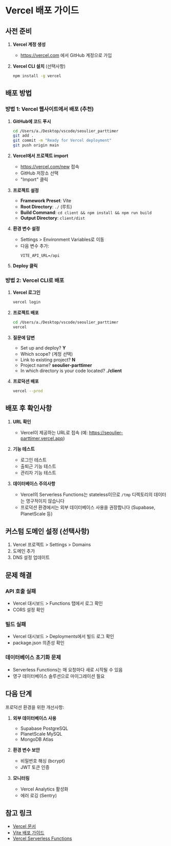 # Vercel 배포 가이드

## 사전 준비

1. **Vercel 계정 생성**
   - https://vercel.com 에서 GitHub 계정으로 가입

2. **Vercel CLI 설치** (선택사항)
   ```bash
   npm install -g vercel
   ```

## 배포 방법

### 방법 1: Vercel 웹사이트에서 배포 (추천)

1. **GitHub에 코드 푸시**
   ```bash
   cd /Users/a./Desktop/vscode/seoulier_parttimer
   git add .
   git commit -m "Ready for Vercel deployment"
   git push origin main
   ```

2. **Vercel에서 프로젝트 import**
   - https://vercel.com/new 접속
   - GitHub 저장소 선택
   - "Import" 클릭

3. **프로젝트 설정**
   - **Framework Preset**: Vite
   - **Root Directory**: `./` (루트)
   - **Build Command**: `cd client && npm install && npm run build`
   - **Output Directory**: `client/dist`

4. **환경 변수 설정**
   - Settings > Environment Variables로 이동
   - 다음 변수 추가:
     ```
     VITE_API_URL=/api
     ```

5. **Deploy 클릭**

### 방법 2: Vercel CLI로 배포

1. **Vercel 로그인**
   ```bash
   vercel login
   ```

2. **프로젝트 배포**
   ```bash
   cd /Users/a./Desktop/vscode/seoulier_parttimer
   vercel
   ```

3. **질문에 답변**
   - Set up and deploy? **Y**
   - Which scope? (계정 선택)
   - Link to existing project? **N**
   - Project name? **seoulier-parttimer**
   - In which directory is your code located? **./client**

4. **프로덕션 배포**
   ```bash
   vercel --prod
   ```

## 배포 후 확인사항

1. **URL 확인**
   - Vercel이 제공하는 URL로 접속 (예: https://seoulier-parttimer.vercel.app)

2. **기능 테스트**
   - 로그인 테스트
   - 출퇴근 기능 테스트
   - 관리자 기능 테스트

3. **데이터베이스 주의사항**
   - Vercel의 Serverless Functions는 stateless이므로 `/tmp` 디렉토리의 데이터는 영구적이지 않습니다
   - 프로덕션 환경에서는 외부 데이터베이스 사용을 권장합니다 (Supabase, PlanetScale 등)

## 커스텀 도메인 설정 (선택사항)

1. Vercel 프로젝트 > Settings > Domains
2. 도메인 추가
3. DNS 설정 업데이트

## 문제 해결

### API 호출 실패
- Vercel 대시보드 > Functions 탭에서 로그 확인
- CORS 설정 확인

### 빌드 실패
- Vercel 대시보드 > Deployments에서 빌드 로그 확인
- package.json 의존성 확인

### 데이터베이스 초기화 문제
- Serverless Functions는 매 요청마다 새로 시작될 수 있음
- 영구 데이터베이스 솔루션으로 마이그레이션 필요

## 다음 단계

프로덕션 환경을 위한 개선사항:

1. **외부 데이터베이스 사용**
   - Supabase PostgreSQL
   - PlanetScale MySQL
   - MongoDB Atlas

2. **환경 변수 보안**
   - 비밀번호 해싱 (bcrypt)
   - JWT 토큰 인증

3. **모니터링**
   - Vercel Analytics 활성화
   - 에러 로깅 (Sentry)

## 참고 링크

- [Vercel 문서](https://vercel.com/docs)
- [Vite 배포 가이드](https://vitejs.dev/guide/static-deploy.html)
- [Vercel Serverless Functions](https://vercel.com/docs/functions/serverless-functions)
